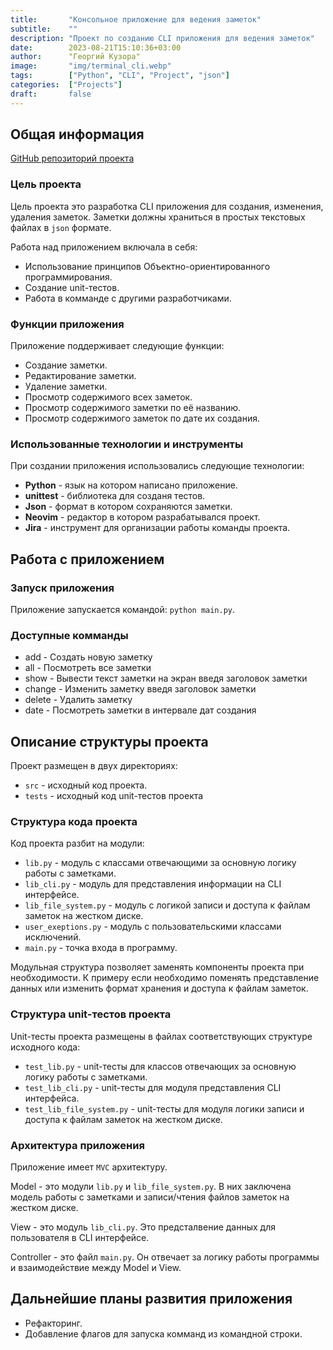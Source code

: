 ```yaml
---
title:       "Консольное приложение для ведения заметок"
subtitle:    ""
description: "Проект по созданию CLI приложения для ведения заметок"
date:        2023-08-21T15:10:36+03:00
author:      "Георгий Кузора"
image:       "img/terminal_cli.webp"
tags:        ["Python", "CLI", "Project", "json"]
categories:  ["Projects"]
draft:       false
---
```

## Общая информация

[GitHub репозиторий проекта](https://github.com/GeorgeKuzora/Console_note_app)

### Цель проекта

Цель проекта это разработка CLI приложения для создания, изменения, удаления заметок. Заметки должны храниться в простых текстовых файлах в `json` формате.

Работа над приложением включала в себя:

- Использование принципов Объектно-ориентированного программирования.
- Создание unit-тестов.
- Работа в комманде с другими разработчиками.

### Функции приложения

Приложение поддерживает следующие функции:

- Создание заметки.
- Редактирование заметки.
- Удаление заметки.
- Просмотр содержимого всех заметок.
- Просмотр содержимого заметки по её названию.
- Просмотр содержимого заметок по дате их создания.

### Использованные технологии и инструменты

При создании приложения использовались следующие технологии:

- **Python** - язык на котором написано приложение.
- **unittest** - библиотека для созданя тестов.
- **Json** - формат в котором сохраняются заметки.
- **Neovim** - редактор в котором разрабатывался проект.
- **Jira** - инструмент для организации работы команды проекта.

## Работа с приложением

### Запуск приложения

Приложение запускается командой: `python main.py`.

### Доступные комманды

- add - Создать новую заметку
- all - Посмотреть все заметки
- show - Вывести текст заметки на экран введя заголовок заметки
- change - Изменить заметку введя заголовок заметки
- delete - Удалить заметку
- date - Посмотреть заметки в интервале дат создания

## Описание структуры проекта

Проект размещен в двух директориях:

- `src` - исходный код проекта.
- `tests` - исходный код unit-тестов проекта

### Структура кода проекта

Код проекта разбит на модули:

- `lib.py` - модуль с классами отвечающими за основную логику работы с заметками.
- `lib_cli.py` - модуль для представления информации на CLI интерфейсе.
- `lib_file_system.py` - модуль с логикой записи и доступа к файлам заметок на жестком диске.
- `user_exeptions.py` - модуль с пользовательскими классами исключений.
- `main.py` - точка входа в программу.

Модульная структура позволяет заменять компоненты проекта при необходимости. К примеру если необходимо поменять представление данных или изменить формат хранения и доступа к файлам заметок.

### Структура unit-тестов проекта

Unit-тесты проекта размещены в файлах соответствующих структуре исходного кода:

- `test_lib.py` - unit-тесты для классов отвечающих за основную логику работы с заметками.
- `test_lib_cli.py` - unit-тесты для модуля представления CLI интерфейса.
- `test_lib_file_system.py` - unit-тесты для модуля логики записи и доступа к файлам заметок на жестком диске.

### Архитектура приложения

Приложение имеет `MVC` архитектуру.

Model - это модули `lib.py` и `lib_file_system.py`. В них заключена модель работы с заметками и записи/чтения файлов заметок на жестком диске.

View - это модуль `lib_cli.py`. Это предсталвение данных для пользователя в CLI интерфейсе.

Controller - это файл `main.py`. Он отвечает за логику работы программы и взаимодействие между Model и View.

## Дальнейшие планы развития приложения

- Рефакторинг.
- Добавление флагов для запуска комманд из командной строки.
